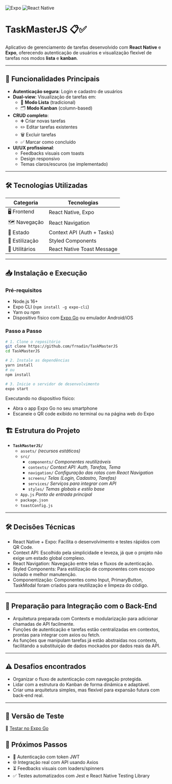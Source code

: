 ![Expo](https://img.shields.io/badge/expo-%5E50.0.0-blue?style=flat&logo=expo&logoColor=white)
![React Native](https://img.shields.io/badge/react--native-mobile--app-blueviolet?logo=react)


# TaskMasterJS 📋✅

Aplicativo de gerenciamento de tarefas desenvolvido com **React Native** e **Expo**, oferecendo autenticação de usuários e visualização flexível de tarefas nos modos **lista** e **kanban**.

---

## 🚀 Funcionalidades Principais

- **Autenticação segura**: Login e cadastro de usuários
- **Dual-view**: Visualização de tarefas em:
  - 📃 **Modo Lista** (tradicional)
  - 🗂 **Modo Kanban** (column-based)
- **CRUD completo**:
  - ➕ Criar novas tarefas
  - ✏️ Editar tarefas existentes
  - 🗑️ Excluir tarefas
  - ✅ Marcar como concluído
- **UI/UX profissional**:
  - Feedbacks visuais com toasts
  - Design responsivo
  - Temas claros/escuros (se implementado)

---

## 🛠️ Tecnologias Utilizadas

| Categoria       | Tecnologias                          |
|-----------------|--------------------------------------|
| 🖥 Frontend     | React Native, Expo                   |
| 🗺 Navegação    | React Navigation                     |
| 🧠 Estado       | Context API (Auth + Tasks)           |
| 🎨 Estilização  | Styled Components                    |
| 🔧 Utilitários  | React Native Toast Message           |

---

## 📥 Instalação e Execução

### Pré-requisitos
- Node.js 16+
- Expo CLI (`npm install -g expo-cli`)
- Yarn ou npm
- Dispositivo físico com [Expo Go](https://expo.io/client) ou emulador Android/iOS



### Passo a Passo
```bash
# 1. Clone o repositório
git clone https://github.com/frnadin/TaskMasterJS
cd TaskMasterJS

# 2. Instale as dependências
yarn install
# ou
npm install

# 3. Inicie o servidor de desenvolvimento
expo start
```

Executando no dispositivo físico:

- Abra o app Expo Go no seu smartphone
- Escaneie o QR code exibido no terminal ou na página web do Expo

## 🏗️ Estrutura do Projeto

- **`TaskMasterJS/`**
  - `assets/` *(recursos estáticos)*
  - `src/`
    - `components/` *Componentes reutilizáveis*
    - `contexts/` *Context API: Auth, Tarefas, Tema*
    - `navigation/` *Configuração das rotas com React Navigation*
    - `screens/` *Telas (Login, Cadastro, Tarefas)*
    - `services/` *Serviços para integrar com API*
    - `styles/` *Temas globais e estilo base*
  - `App.js` *Ponto de entrada principal*
  - `package.json`
  - `toastConfig.js`

---

## 🛠️ Decisões Técnicas

- React Native + Expo: Facilita o desenvolvimento e testes rápidos com QR Code.
- Context API: Escolhido pela simplicidade e leveza, já que o projeto não exige um estado global complexo.
- React Navigation: Navegação entre telas e fluxos de autenticação.
- Styled Components: Para estilização de componentes com escopo isolado e melhor manutenção.
- Componentização: Componentes como Input, PrimaryButton, TaskModal foram criados para reutilização e limpeza do código.

---

## 🔌 Preparação para Integração com o Back-End
- Arquitetura preparada com Contexts e modularização para adicionar chamadas de API facilmente.
- Funções de autenticação e tarefas estão centralizadas em contextos, prontas para integrar com axios ou fetch.
- As funções que manipulam tarefas já estão abstraídas nos contexts, facilitando a substituição de dados mockados por dados reais da API.

---

## ⚠️ Desafios encontrados
- Organizar o fluxo de autenticação com navegação protegida.
- Lidar com a estrutura do Kanban de forma dinâmica e adaptável.
- Criar uma arquitetura simples, mas flexível para expansão futura com back-end real.

---

## 📲 Versão de Teste  
🔗 [Testar no Expo Go](https://expo.dev/preview/update?message=Subindo%20EXPO&updateRuntimeVersion=1.0.0&createdAt=2025-05-26T04%3A08%3A58.999Z&slug=exp&projectId=90fa7945-e809-42cd-b82b-5dc75bbf8361&group=f7ddfeeb-273d-4d04-b9d5-240142427873)

## 📌 Próximos Passos

- 🔐 Autenticação com token JWT
- 🌐 Integração real com API usando Axios
- ⏳ Feedbacks visuais com loaders/spinners
- ✅ Testes automatizados com Jest e React Native Testing Library


